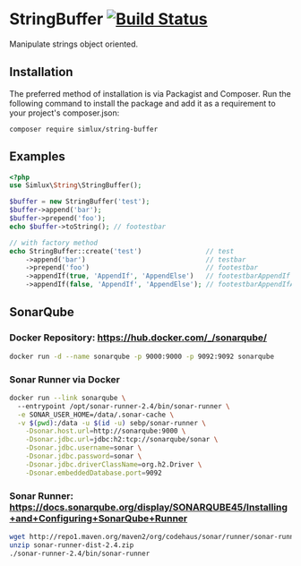 # StringBuffer [![Build Status](https://travis-ci.org/simlux/string-buffer.svg?branch=master)](https://travis-ci.org/simlux/string-buffer)
Manipulate strings object oriented.

## Installation
The preferred method of installation is via Packagist and Composer. Run the following command to install the package and add it as a requirement to your project's composer.json:

```
composer require simlux/string-buffer
```

## Examples
```php
<?php
use Simlux\String\StringBuffer();

$buffer = new StringBuffer('test');
$buffer->append('bar');
$buffer->prepend('foo');
echo $buffer->toString(); // footestbar

// with factory method
echo StringBuffer::create('test')                // test
    ->append('bar')                              // testbar
    ->prepend('foo')                             // footestbar
    ->appendIf(true, 'AppendIf', 'AppendElse')   // footestbarAppendIf
    ->appendIf(false, 'AppendIf', 'AppendElse'); // footestbarAppendIfAppendElse
```

## SonarQube
### Docker Repository: https://hub.docker.com/_/sonarqube/
```sh
docker run -d --name sonarqube -p 9000:9000 -p 9092:9092 sonarqube
```

### Sonar Runner via Docker
```sh
docker run --link sonarqube \         
  --entrypoint /opt/sonar-runner-2.4/bin/sonar-runner \
  -e SONAR_USER_HOME=/data/.sonar-cache \
  -v $(pwd):/data -u $(id -u) sebp/sonar-runner \
    -Dsonar.host.url=http://sonarqube:9000 \
    -Dsonar.jdbc.url=jdbc:h2:tcp://sonarqube/sonar \
    -Dsonar.jdbc.username=sonar \
    -Dsonar.jdbc.password=sonar \
    -Dsonar.jdbc.driverClassName=org.h2.Driver \
    -Dsonar.embeddedDatabase.port=9092
```

### Sonar Runner: https://docs.sonarqube.org/display/SONARQUBE45/Installing+and+Configuring+SonarQube+Runner
```sh
wget http://repo1.maven.org/maven2/org/codehaus/sonar/runner/sonar-runner-dist/2.4/sonar-runner-dist-2.4.zip
unzip sonar-runner-dist-2.4.zip
./sonar-runner-2.4/bin/sonar-runner
```

